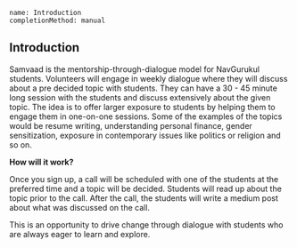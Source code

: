 ```ngMeta
name: Introduction
completionMethod: manual
```

## Introduction

Samvaad is the mentorship-through-dialogue model for NavGurukul students. Volunteers will engage in weekly dialogue where they will discuss about a pre decided topic with students. They can have a 30 - 45 minute long session with the students and discuss extensively about the given topic. The idea is to offer larger exposure to students by helping them to engage them in one-on-one sessions. Some of the examples of the topics would be resume writing, understanding personal finance, gender sensitization, exposure in contemporary issues like politics or religion and so on.

**How will it work?**

Once you sign up, a call will be scheduled with one of the students at the preferred time and a topic will be decided. Students will read up about the topic prior to the call. After the call, the students will write a medium post about what was discussed on the call.

This is an opportunity to drive change through dialogue with students who are always eager to learn and explore.

